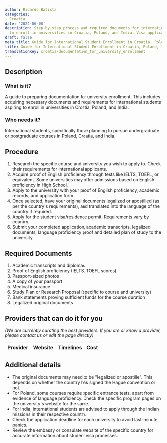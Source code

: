```yaml
---
author: Ricardo Batista
categories:
- Croatia
date: '2024-06-08'
description: Step-by-step process and required documents for international students
  to enroll in universities in Croatia, Poland, and India. Visa application included.
draft: false
meta_title: Guide for International Student Enrollment in Croatia, Poland, India
title: Guide for International Student Enrollment in Croatia, Poland, India
translationKey: croatia-documentation_for_university_enrollment
---
```



## Description
### What is it?
A guide to preparing documentation for university enrollment. This includes acquiring necessary documents and requirements for international students aspiring to enroll in universities in Croatia, Poland, and India.

### Who needs it?
International students, specifically those planning to pursue undergraduate or postgraduate courses in Poland, Croatia, and India.

## Procedure
1. Research the specific course and university you wish to apply to. Check their requirements for international applicants.
2. Acquire proof of English proficiency through tests like IELTS, TOEFL, or equivalent. Some universities may offer admissions based on English proficiency in High School.
3. Apply to the university with your proof of English proficiency, academic records, and application form.
4. Once selected, have your original documents legalized or apostilled (as per the country's requirements), and translated into the language of the country if required.
5. Apply for the student visa/residence permit. Requirements vary by country.
6. Submit your completed application, academic transcripts, legalized documents, language proficiency proof and detailed plan of study to the university.

## Required Documents
1. Academic transcripts and diplomas
2. Proof of English proficiency (IELTS, TOEFL scores)
3. Passport-sized photos
4. A copy of your passport
5. Medical insurance
6. Study Plan or Research Proposal (specific to course and university)
7. Bank statements proving sufficient funds for the course duration
8. Legalized original documents

## Providers that can do it for you

_(We are currently curating the best providers. If you are or know a provider, please contact us or edit the page directly)_

| Provider        |     Website     |     Timelines    |       Cost      |
| --------------- | --------------- |  :-------------: | :-------------: |

## Additional details
- The original documents may need to be "legalized or apostille". This depends on whether the country has signed the Hague convention or not.
- For Poland, some courses require specific entrance tests, apart from evidence of language proficiency. Check the specific program pages on the university's website for the same.
- For India, international students are advised to apply through the Indian missions in their respective country.
- Check the application deadline for each university to avoid last-minute panics.
- Review the embassy or consulate website of the specific country for accurate information about student visa processes.